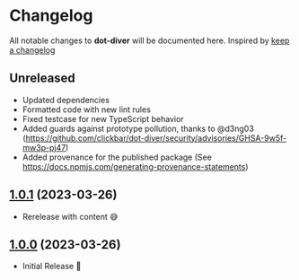 # Changelog

All notable changes to **dot-diver** will be documented here. Inspired by [keep a changelog](https://keepachangelog.com/en/1.0.0/)

## Unreleased

- Updated dependencies
- Formatted code with new lint rules
- Fixed testcase for new TypeScript behavior
- Added guards against prototype pollution, thanks to @d3ng03 (<https://github.com/clickbar/dot-diver/security/advisories/GHSA-9w5f-mw3p-pj47>)
- Added provenance for the published package (See https://docs.npmjs.com/generating-provenance-statements)

## [1.0.1](https://github.com/clickbar/dot-diver/tree/1.0.1) (2023-03-26)

- Rerelease with content 😅

## [1.0.0](https://github.com/clickbar/dot-diver/tree/1.0.0) (2023-03-26)

- Initial Release 🎉
